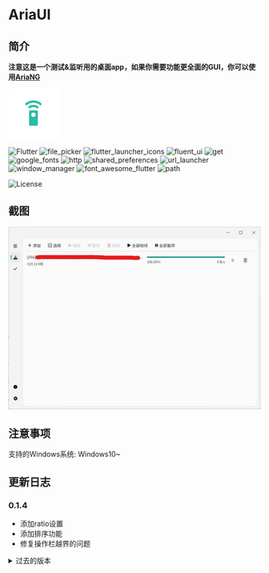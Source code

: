 # AriaUI

## 简介

**注意这是一个测试&监听用的桌面app，如果你需要功能更全面的GUI，你可以使用[AriaNG](https://github.com/mayswind/AriaNg)**

<img src="assets/icon.png" width="100px">

![Flutter](https://img.shields.io/badge/Flutter-3.22-blue?logo=Flutter)
![file_picker](https://img.shields.io/badge/file_picker-8.0.0+1-yellow)
![flutter_launcher_icons](https://img.shields.io/badge/flutter_launcher_icons-0.13.1-green)
![fluent_ui](https://img.shields.io/badge/fluent_ui-4.9.0-lightblue)
![get](https://img.shields.io/badge/get-4.6.6-lightyellow)
![google_fonts](https://img.shields.io/badge/google_fonts-6.2.1-purple)
![http](https://img.shields.io/badge/http-1.2.2-red)
![shared_preferences](https://img.shields.io/badge/shared_preferences-2.2.3-white)
![url_launcher](https://img.shields.io/badge/url_launcher-6.3.0-orange)
![window_manager](https://img.shields.io/badge/window_manager-0.3.9-pink)
![font_awesome_flutter](https://img.shields.io/badge/font_awesome_flutter-10.7.0-green)
![path](https://img.shields.io/badge/path-1.9.0-lightgreen)

![License](https://img.shields.io/badge/License-MIT-dark_green)

## 截图

![截图](demo/demo.png)

## 注意事项

支持的Windows系统: Windows10~

## 更新日志

### 0.1.4
- 添加ratio设置
- 添加排序功能
- 修复操作栏越界的问题

<details>
<summary>过去的版本</summary>

### 0.1.3 (2024/9/12)
- 将新任务放置于前面

### 0.1.2 (2024/8/13)
- 添加全选的按钮
- 改进修改设置判定逻辑

### 0.1.1 (2024/8/8)
- 添加设置修改提示
- 添加Aria2的一些常用设置
- 添加关于对话框

### 0.1.0 (2024/8/2)
- 第一个版本
  
</details>